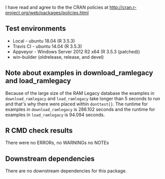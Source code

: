I have read and agree to the the CRAN policies at http://cran.r-project.org/web/packages/policies.html

## Test environments
* Local - ubuntu 18.04 (R 3.5.3)
* Travis CI - ubuntu 14.04 (R 3.5.3)
* Appveyor - Windows Server 2012 R2 x64 (R 3.5.3 (patched))
* win-builder (oldrelease, release, and devel)

## Note about examples in download_ramlegacy and load_ramlegacy
Because of the large size of the RAM Legacy database the examples in `download_ramlegacy` and `load_ramlegacy` take longer than 5 seconds to run and that's why there were placed within `donttest{}`. The runtime for examples in `download_ramlegacy` is 286.102 seconds and the runtime for examples in `load_ramlegacy` is 94.094 seconds.

## R CMD check results

There were no ERRORs, no WARNINGs no NOTEs

## Downstream dependencies

There are no downstream dependencies for this package.
